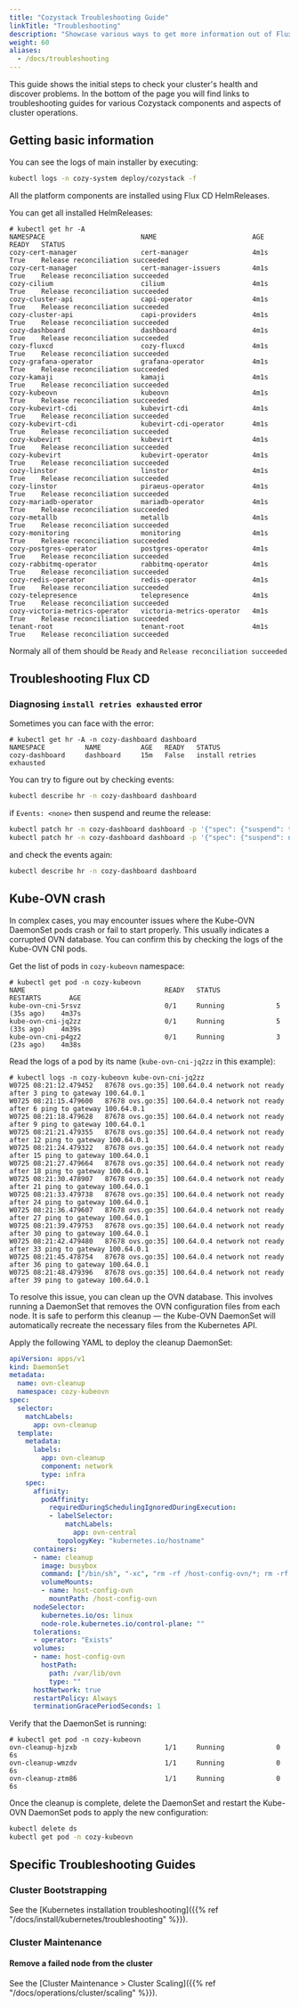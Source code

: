 ```yaml
---
title: "Cozystack Troubleshooting Guide"
linkTitle: "Troubleshooting"
description: "Showcase various ways to get more information out of Flux controllers to debug potential problems."
weight: 60
aliases:
  - /docs/troubleshooting
---
```


This guide shows the initial steps to check your cluster's health and discover problems.
In the bottom of the page you will find links to troubleshooting guides for various Cozystack components and aspects of cluster operations.

## Getting basic information

You can see the logs of main installer by executing:

```bash
kubectl logs -n cozy-system deploy/cozystack -f
```

All the platform components are installed using Flux CD HelmReleases.

You can get all installed HelmReleases:

```console
# kubectl get hr -A
NAMESPACE                        NAME                        AGE    READY   STATUS
cozy-cert-manager                cert-manager                4m1s   True    Release reconciliation succeeded
cozy-cert-manager                cert-manager-issuers        4m1s   True    Release reconciliation succeeded
cozy-cilium                      cilium                      4m1s   True    Release reconciliation succeeded
cozy-cluster-api                 capi-operator               4m1s   True    Release reconciliation succeeded
cozy-cluster-api                 capi-providers              4m1s   True    Release reconciliation succeeded
cozy-dashboard                   dashboard                   4m1s   True    Release reconciliation succeeded
cozy-fluxcd                      cozy-fluxcd                 4m1s   True    Release reconciliation succeeded
cozy-grafana-operator            grafana-operator            4m1s   True    Release reconciliation succeeded
cozy-kamaji                      kamaji                      4m1s   True    Release reconciliation succeeded
cozy-kubeovn                     kubeovn                     4m1s   True    Release reconciliation succeeded
cozy-kubevirt-cdi                kubevirt-cdi                4m1s   True    Release reconciliation succeeded
cozy-kubevirt-cdi                kubevirt-cdi-operator       4m1s   True    Release reconciliation succeeded
cozy-kubevirt                    kubevirt                    4m1s   True    Release reconciliation succeeded
cozy-kubevirt                    kubevirt-operator           4m1s   True    Release reconciliation succeeded
cozy-linstor                     linstor                     4m1s   True    Release reconciliation succeeded
cozy-linstor                     piraeus-operator            4m1s   True    Release reconciliation succeeded
cozy-mariadb-operator            mariadb-operator            4m1s   True    Release reconciliation succeeded
cozy-metallb                     metallb                     4m1s   True    Release reconciliation succeeded
cozy-monitoring                  monitoring                  4m1s   True    Release reconciliation succeeded
cozy-postgres-operator           postgres-operator           4m1s   True    Release reconciliation succeeded
cozy-rabbitmq-operator           rabbitmq-operator           4m1s   True    Release reconciliation succeeded
cozy-redis-operator              redis-operator              4m1s   True    Release reconciliation succeeded
cozy-telepresence                telepresence                4m1s   True    Release reconciliation succeeded
cozy-victoria-metrics-operator   victoria-metrics-operator   4m1s   True    Release reconciliation succeeded
tenant-root                      tenant-root                 4m1s   True    Release reconciliation succeeded
```

Normaly all of them should be `Ready` and `Release reconciliation succeeded`

## Troubleshooting Flux CD

### Diagnosing `install retries exhausted` error

Sometimes you can face with the error:

```console
# kubectl get hr -A -n cozy-dashboard dashboard
NAMESPACE          NAME          AGE   READY   STATUS
cozy-dashboard     dashboard     15m   False   install retries exhausted
```

You can try to figure out by checking events:

```bash
kubectl describe hr -n cozy-dashboard dashboard
```

if `Events: <none>` then suspend and reume the release:

```bash
kubectl patch hr -n cozy-dashboard dashboard -p '{"spec": {"suspend": true}}' --type=merge
kubectl patch hr -n cozy-dashboard dashboard -p '{"spec": {"suspend": null}}' --type=merge
```

and check the events again:

```bash
kubectl describe hr -n cozy-dashboard dashboard
```

## Kube-OVN crash

In complex cases, you may encounter issues where the Kube-OVN DaemonSet pods crash or fail to start properly.
This usually indicates a corrupted OVN database.
You can confirm this by checking the logs of the Kube-OVN CNI pods.

Get the list of pods in `cozy-kubeovn` namespace:

```console
# kubectl get pod -n cozy-kubeovn
NAME                                   READY   STATUS              RESTARTS       AGE
kube-ovn-cni-5rsvz                     0/1     Running             5 (35s ago)    4m37s
kube-ovn-cni-jq2zz                     0/1     Running             5 (33s ago)    4m39s
kube-ovn-cni-p4gz2                     0/1     Running             3 (23s ago)    4m38s
```

Read the logs of a pod by its name (`kube-ovn-cni-jq2zz` in this example):

```console
# kubectl logs -n cozy-kubeovn kube-ovn-cni-jq2zz
W0725 08:21:12.479452   87678 ovs.go:35] 100.64.0.4 network not ready after 3 ping to gateway 100.64.0.1
W0725 08:21:15.479600   87678 ovs.go:35] 100.64.0.4 network not ready after 6 ping to gateway 100.64.0.1
W0725 08:21:18.479628   87678 ovs.go:35] 100.64.0.4 network not ready after 9 ping to gateway 100.64.0.1
W0725 08:21:21.479355   87678 ovs.go:35] 100.64.0.4 network not ready after 12 ping to gateway 100.64.0.1
W0725 08:21:24.479322   87678 ovs.go:35] 100.64.0.4 network not ready after 15 ping to gateway 100.64.0.1
W0725 08:21:27.479664   87678 ovs.go:35] 100.64.0.4 network not ready after 18 ping to gateway 100.64.0.1
W0725 08:21:30.478907   87678 ovs.go:35] 100.64.0.4 network not ready after 21 ping to gateway 100.64.0.1
W0725 08:21:33.479738   87678 ovs.go:35] 100.64.0.4 network not ready after 24 ping to gateway 100.64.0.1
W0725 08:21:36.479607   87678 ovs.go:35] 100.64.0.4 network not ready after 27 ping to gateway 100.64.0.1
W0725 08:21:39.479753   87678 ovs.go:35] 100.64.0.4 network not ready after 30 ping to gateway 100.64.0.1
W0725 08:21:42.479480   87678 ovs.go:35] 100.64.0.4 network not ready after 33 ping to gateway 100.64.0.1
W0725 08:21:45.478754   87678 ovs.go:35] 100.64.0.4 network not ready after 36 ping to gateway 100.64.0.1
W0725 08:21:48.479396   87678 ovs.go:35] 100.64.0.4 network not ready after 39 ping to gateway 100.64.0.1
```

To resolve this issue, you can clean up the OVN database.
This involves running a DaemonSet that removes the OVN configuration files from each node.
It is safe to perform this cleanup — the Kube-OVN DaemonSet will automatically recreate the necessary files from the Kubernetes API.

Apply the following YAML to deploy the cleanup DaemonSet:

```yaml
apiVersion: apps/v1
kind: DaemonSet
metadata:
  name: ovn-cleanup
  namespace: cozy-kubeovn
spec:
  selector:
    matchLabels:
      app: ovn-cleanup
  template:
    metadata:
      labels:
        app: ovn-cleanup
        component: network
        type: infra
    spec:
      affinity:
        podAffinity:
          requiredDuringSchedulingIgnoredDuringExecution:
          - labelSelector:
              matchLabels:
                app: ovn-central
            topologyKey: "kubernetes.io/hostname"
      containers:
      - name: cleanup
        image: busybox
        command: ["/bin/sh", "-xc", "rm -rf /host-config-ovn/*; rm -rf /host-config-ovn/.*; exec sleep infinity"]
        volumeMounts:
        - name: host-config-ovn
          mountPath: /host-config-ovn
      nodeSelector:
        kubernetes.io/os: linux
        node-role.kubernetes.io/control-plane: ""
      tolerations:
      - operator: "Exists"
      volumes:
      - name: host-config-ovn
        hostPath:
          path: /var/lib/ovn
          type: ""
      hostNetwork: true
      restartPolicy: Always
      terminationGracePeriodSeconds: 1
```

Verify that the DaemonSet is running:

```console
# kubectl get pod -n cozy-kubeovn
ovn-cleanup-hjzxb                      1/1     Running             0              6s
ovn-cleanup-wmzdv                      1/1     Running             0              6s
ovn-cleanup-ztm86                      1/1     Running             0              6s
```

Once the cleanup is complete, delete the DaemonSet and restart the Kube-OVN DaemonSet pods to apply the new configuration:

```bash
kubectl delete ds
kubectl get pod -n cozy-kubeovn
```


## Specific Troubleshooting Guides

### Cluster Bootstrapping

See the [Kubernetes installation troubleshooting]({{% ref "/docs/install/kubernetes/troubleshooting" %}}).

### Cluster Maintenance

#### Remove a failed node from the cluster

See the [Cluster Maintenance > Cluster Scaling]({{% ref "/docs/operations/cluster/scaling" %}}).
